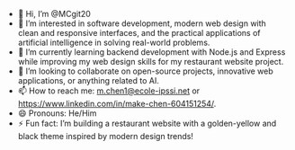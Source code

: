 - 👋 Hi, I’m @MCgit20
- 👀 I’m interested in software development, modern web design with clean and responsive interfaces, and the practical applications of artificial intelligence in solving real-world problems.
- 🌱 I’m currently learning backend development with Node.js and Express while improving my web design skills for my restaurant website project.
- 💞️ I’m looking to collaborate on open-source projects, innovative web applications, or anything related to AI.
- 📫 How to reach me:  m.chen1@ecole-ipssi.net or https://www.linkedin.com/in/make-chen-604151254/.
- 😄 Pronouns: He/Him
- ⚡️ Fun fact: I’m building a restaurant website with a golden-yellow and black theme inspired by modern design trends!

<!---
MCgit20/MCgit20 is a ✨ special ✨ repository because its `README.md` (this file) appears on your GitHub profile.
You can click the Preview link to take a look at your changes.
--->
